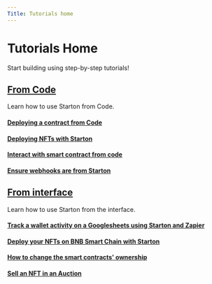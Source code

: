 ```yaml
---
Title: Tutorials home
---
```

# Tutorials Home

Start building using step-by-step tutorials!

<div class="row is-multiline">


<div class="col col--6">
<a class="button-card button-card--vertical" href="/docs/Tutorials/deploy-a-contract-from-code"><h2>From Code</h2></a>
<div class="button-card__inner">
<p>Learn how to use Starton from Code.</p>
<a class="button-card button-card--vertical" href="/docs/Tutorials/deploy-a-contract-from-code"><h4>Deploying a contract from Code</h4></a>
<a class="button-card button-card--vertical" href="/docs/Tutorials/deploy-Nfts-with-Starton"><h4>Deploying NFTs with Starton</h4></a>
<a class="button-card button-card--vertical" href="/docs/Tutorials/interact-from-code"><h4>Interact with smart contract from code</h4></a>
<a class="button-card button-card--vertical" href="/docs/Tutorials/how-to-ensure-notifys-webhooks-are-from-starton"><h4>Ensure webhooks are from Starton</h4></a>

</div>

</div>

<div class="col col--6">
<a class="button-card button-card--vertical" href="/docs/getting-started"><h2>From interface</h2></a>
<div class="button-card__inner">
<p>Learn how to use Starton from the interface.</p>
<a class="button-card button-card--vertical" href="/docs/Tutorials/track-wallet-activity"><h4>Track a wallet activity on a Googlesheets using Starton and Zapier</h4></a>
<a class="button-card button-card--vertical" href="/docs/Tutorials/getting-started"><h4>Deploy your NFTs on BNB Smart Chain with Starton</h4></a>
<a class="button-card button-card--vertical" href="/docs/Tutorials/deploy-Nfts-with-Binance"><h4>How to change the smart contracts' ownership</h4></a>
<a class="button-card button-card--vertical" href="/docs/Tutorials/create-an-NFT-auction"><h4>Sell an NFT in an Auction</h4></a>

</div></div>

</div>
